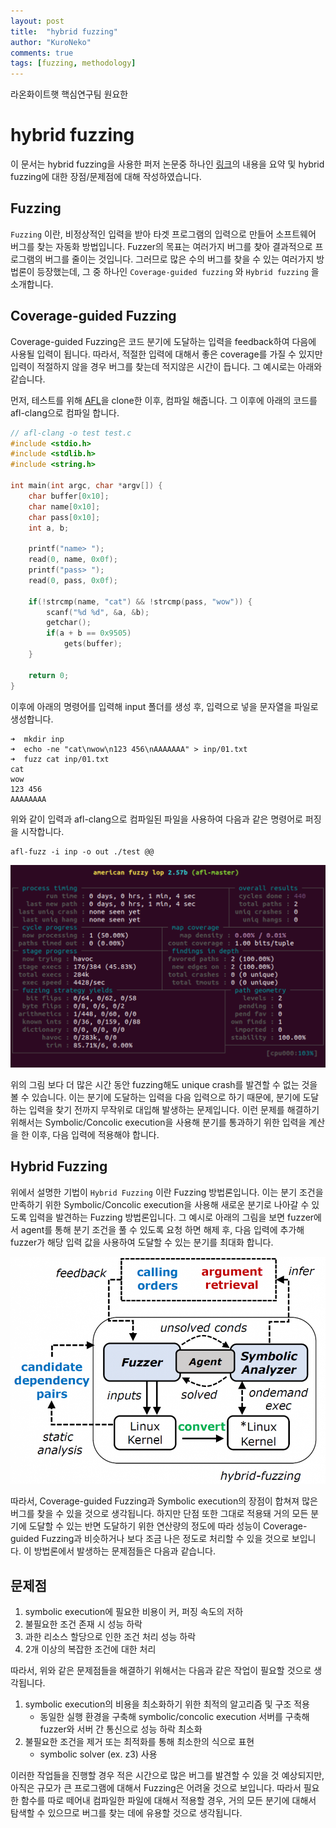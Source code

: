 ```yaml
---
layout: post
title:  "hybrid fuzzing"
author: "KuroNeko"
comments: true
tags: [fuzzing, methodology]
---	
```


라온화이트햇 핵심연구팀 원요한

# hybrid fuzzing

이 문서는 hybrid fuzzing을 사용한 퍼저 논문중 하나인 [링크](https://wcventure.github.io/FuzzingPaper/Paper/CCS19_Intriguer.pdf)의 내용을 요약 및 hybrid fuzzing에 대한 장점/문제점에 대해 작성하였습니다. 

## Fuzzing

`Fuzzing` 이란, 비정상적인 입력을 받아 타겟 프로그램의 입력으로 만들어 소프트웨어 버그를 찾는 자동화 방법입니다. Fuzzer의 목표는 여러가지 버그를 찾아 결과적으로 프로그램의 버그를 줄이는 것입니다. 그러므로 많은 수의 버그를 찾을 수 있는 여러가지 방법론이 등장했는데, 그 중 하나인 `Coverage-guided fuzzing` 와 `Hybrid fuzzing` 을  소개합니다.

## Coverage-guided Fuzzing

Coverage-guided Fuzzing은 코드 분기에 도달하는 입력을 feedback하여 다음에 사용될 입력이 됩니다. 따라서, 적절한 입력에 대해서 좋은 coverage를 가질 수 있지만 입력이 적절하지 않을 경우 버그를 찾는데 적지않은 시간이 듭니다. 그 예시로는 아래와 같습니다.

먼저, 테스트를 위해 [AFL](https://github.com/google/AFL)을 clone한 이후, 컴파일 해줍니다. 그 이후에 아래의 코드를 afl-clang으로 컴파일 합니다.

```c
// afl-clang -o test test.c
#include <stdio.h>
#include <stdlib.h>
#include <string.h>

int main(int argc, char *argv[]) {
    char buffer[0x10];
    char name[0x10];
    char pass[0x10];
    int a, b;

    printf("name> ");
    read(0, name, 0x0f);
    printf("pass> ");
    read(0, pass, 0x0f);

    if(!strcmp(name, "cat") && !strcmp(pass, "wow")) {
        scanf("%d %d", &a, &b);
        getchar();
        if(a + b == 0x9505)
            gets(buffer);
    }

    return 0;
}
```

이후에 아래의 명령어를 입력해 input 폴더를 생성 후, 입력으로 넣을 문자열을 파일로 생성합니다.

```
➜  mkdir inp
➜  echo -ne "cat\nwow\n123 456\nAAAAAAA" > inp/01.txt
➜  fuzz cat inp/01.txt
cat
wow
123 456
AAAAAAAA
```

위와 같이 입력과 afl-clang으로 컴파일된 파일을 사용하여 다음과 같은 명령어로 퍼징을 시작합니다.

```
afl-fuzz -i inp -o out ./test @@
```

![/assets/2020-10-01/hybrid_fuzzing.png](/assets/2020-10-01/hybrid_fuzzing.png)

위의 그림 보다 더 많은 시간 동안 fuzzing해도 unique crash를 발견할 수 없는 것을 볼 수 있습니다. 이는 분기에 도달하는 입력을 다음 입력으로 하기 때문에, 분기에 도달하는 입력을 찾기 전까지 무작위로 대입해 발생하는 문제입니다. 이런 문제를 해결하기 위해서는 Symbolic/Concolic execution을 사용해 분기를 통과하기 위한 입력을 계산을 한 이후, 다음 입력에 적용해야 합니다.

## Hybrid Fuzzing

위에서 설명한 기법이 `Hybrid Fuzzing` 이란 Fuzzing 방법론입니다. 이는 분기 조건을 만족하기 위한 Symbolic/Concolic execution을 사용해 새로운 분기로 나아갈 수 있도록 입력을 발견하는 Fuzzing 방법론입니다.  그 예시로 아래의 그림을 보면 fuzzer에서 agent를 통해 분기 조건을 풀 수 있도록 요청 하면 해제 후, 다음 입력에 추가해 fuzzer가 해당 입력 값을 사용하여 도달할 수 있는 분기를 최대화 합니다.

![/assets/2020-10-01/hybrid_fuzzing_1.png](/assets/2020-10-01/hybrid_fuzzing_1.png)

따라서, Coverage-guided Fuzzing과 Symbolic execution의 장점이 합쳐져 많은 버그를 찾을 수 있을 것으로 생각됩니다. 하지만 단점 또한 그대로 적용돼 거의 모든 분기에 도달할 수 있는 반면 도달하기 위한 연산량의 정도에 따라 성능이 Coverage-guided Fuzzing과 비슷하거나 보다 조금 나은 정도로 처리할 수 있을 것으로 보입니다. 이 방법론에서 발생하는 문제점들은 다음과 같습니다.

## 문제점

1. symbolic execution에 필요한 비용이 커, 퍼징 속도의 저하
2. 불필요한 조건 존재 시 성능 하락
3. 과한 리소스 할당으로 인한 조건 처리 성능 하락
4. 2개 이상의 복잡한 조건에 대한 처리

따라서, 위와 같은 문제점들을 해결하기 위해서는 다음과 같은 작업이 필요할 것으로 생각됩니다.

1. symbolic execution의 비용을 최소화하기 위한 최적의 알고리즘 및 구조 적용
    - 동일한 실행 환경을 구축해 symbolic/concolic execution 서버를 구축해 fuzzer와 서버 간 통신으로 성능 하락 최소화
2. 불필요한 조건을 제거 또는 최적화를 통해 최소한의 식으로 표현
    - symbolic solver (ex. z3) 사용

이러한 작업들을 진행할 경우 적은 시간으로 많은 버그를 발견할 수 있을 것 예상되지만, 아직은 규모가 큰 프로그램에 대해서 Fuzzing은 어려울 것으로 보입니다.  따라서 필요한 함수를 따로 떼어내 컴파일한 파일에 대해서 적용할 경우, 거의 모든 분기에 대해서 탐색할 수 있으므로 버그를 찾는 데에 유용할 것으로 생각됩니다.